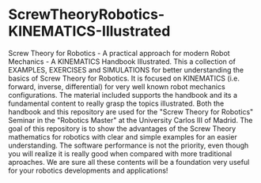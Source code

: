 # ScrewTheoryRobotics-KINEMATICS-Illustrated
Screw Theory for Robotics - A practical approach for modern Robot Mechanics - A KINEMATICS Handbook Illustrated.
This a collection of EXAMPLES, EXERCISES and SIMULATIONS for better understanding the basics of Screw Theory for Robotics. It is focused on KINEMATICS (i.e. forward, inverse, differential) for very well known robot mechanics configurations.
The material included supports the handbook and its a fundamental content to really grasp the topics illustrated.
Both the handbook and this repository are used for the "Screw Theory for Robotics" Seminar in the "Robotics Master" at the University Carlos III of Madrid.
The goal of this repository is to show the advantages of the Screw Theory mathematics for robotics with clear and simple examples for an easier understanding. The software performance is not the priority, even though you will realize it is really good when compared with more traditional aproaches.
We are sure all these contents will be a foundation very useful for your robotics developments and applications!
